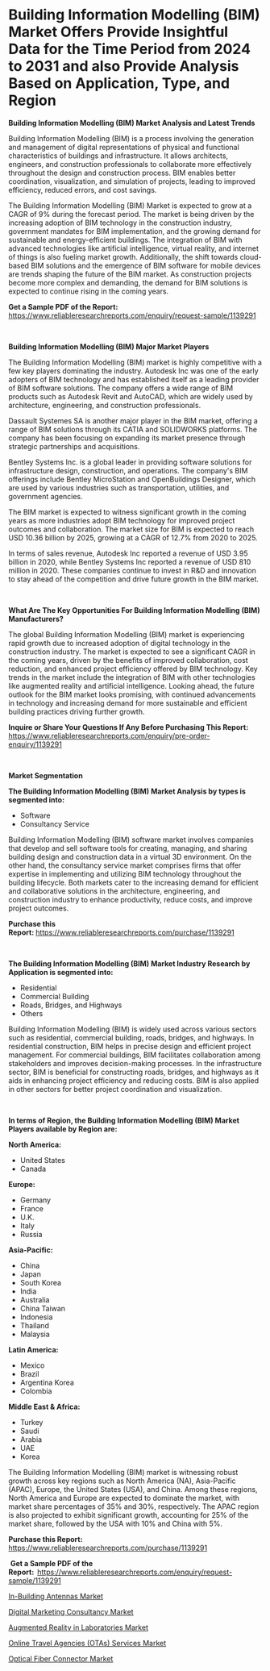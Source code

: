 <p><h1>Building Information Modelling (BIM) Market Offers Provide Insightful Data for the Time Period from 2024 to 2031 and also Provide Analysis Based on Application, Type, and Region</h1></p><p><strong>Building Information Modelling (BIM) Market Analysis and Latest Trends</strong></p>
<p><p>Building Information Modelling (BIM) is a process involving the generation and management of digital representations of physical and functional characteristics of buildings and infrastructure. It allows architects, engineers, and construction professionals to collaborate more effectively throughout the design and construction process. BIM enables better coordination, visualization, and simulation of projects, leading to improved efficiency, reduced errors, and cost savings.</p><p>The Building Information Modelling (BIM) Market is expected to grow at a CAGR of 9% during the forecast period. The market is being driven by the increasing adoption of BIM technology in the construction industry, government mandates for BIM implementation, and the growing demand for sustainable and energy-efficient buildings. The integration of BIM with advanced technologies like artificial intelligence, virtual reality, and internet of things is also fueling market growth. Additionally, the shift towards cloud-based BIM solutions and the emergence of BIM software for mobile devices are trends shaping the future of the BIM market. As construction projects become more complex and demanding, the demand for BIM solutions is expected to continue rising in the coming years.</p></p>
<p><strong>Get a Sample PDF of the Report:&nbsp;</strong> <a href="https://www.reliableresearchreports.com/enquiry/request-sample/1139291">https://www.reliableresearchreports.com/enquiry/request-sample/1139291</a></p>
<p>&nbsp;</p>
<p><strong>Building Information Modelling (BIM) Major Market Players</strong></p>
<p><p>The Building Information Modelling (BIM) market is highly competitive with a few key players dominating the industry. Autodesk Inc was one of the early adopters of BIM technology and has established itself as a leading provider of BIM software solutions. The company offers a wide range of BIM products such as Autodesk Revit and AutoCAD, which are widely used by architecture, engineering, and construction professionals.</p><p>Dassault Systemes SA is another major player in the BIM market, offering a range of BIM solutions through its CATIA and SOLIDWORKS platforms. The company has been focusing on expanding its market presence through strategic partnerships and acquisitions.</p><p>Bentley Systems Inc. is a global leader in providing software solutions for infrastructure design, construction, and operations. The company's BIM offerings include Bentley MicroStation and OpenBuildings Designer, which are used by various industries such as transportation, utilities, and government agencies.</p><p>The BIM market is expected to witness significant growth in the coming years as more industries adopt BIM technology for improved project outcomes and collaboration. The market size for BIM is expected to reach USD 10.36 billion by 2025, growing at a CAGR of 12.7% from 2020 to 2025.</p><p>In terms of sales revenue, Autodesk Inc reported a revenue of USD 3.95 billion in 2020, while Bentley Systems Inc reported a revenue of USD 810 million in 2020. These companies continue to invest in R&D and innovation to stay ahead of the competition and drive future growth in the BIM market.</p></p>
<p>&nbsp;</p>
<p><strong>What Are The Key Opportunities For Building Information Modelling (BIM) Manufacturers?</strong></p>
<p><p>The global Building Information Modelling (BIM) market is experiencing rapid growth due to increased adoption of digital technology in the construction industry. The market is expected to see a significant CAGR in the coming years, driven by the benefits of improved collaboration, cost reduction, and enhanced project efficiency offered by BIM technology. Key trends in the market include the integration of BIM with other technologies like augmented reality and artificial intelligence. Looking ahead, the future outlook for the BIM market looks promising, with continued advancements in technology and increasing demand for more sustainable and efficient building practices driving further growth.</p></p>
<p><strong>Inquire or Share Your Questions If Any Before Purchasing This Report:</strong> <a href="https://www.reliableresearchreports.com/enquiry/pre-order-enquiry/1139291">https://www.reliableresearchreports.com/enquiry/pre-order-enquiry/1139291</a></p>
<p>&nbsp;</p>
<p><strong>Market Segmentation</strong></p>
<p><strong>The Building Information Modelling (BIM) Market Analysis by types is segmented into:</strong></p>
<p><ul><li>Software</li><li>Consultancy Service</li></ul></p>
<p><p>Building Information Modelling (BIM) software market involves companies that develop and sell software tools for creating, managing, and sharing building design and construction data in a virtual 3D environment. On the other hand, the consultancy service market comprises firms that offer expertise in implementing and utilizing BIM technology throughout the building lifecycle. Both markets cater to the increasing demand for efficient and collaborative solutions in the architecture, engineering, and construction industry to enhance productivity, reduce costs, and improve project outcomes.</p></p>
<p><strong>Purchase this Report:&nbsp;</strong><a href="https://www.reliableresearchreports.com/purchase/1139291">https://www.reliableresearchreports.com/purchase/1139291</a></p>
<p>&nbsp;</p>
<p><strong>The Building Information Modelling (BIM) Market Industry Research by Application is segmented into:</strong></p>
<p><ul><li>Residential</li><li>Commercial Building</li><li>Roads, Bridges, and Highways</li><li>Others</li></ul></p>
<p><p>Building Information Modelling (BIM) is widely used across various sectors such as residential, commercial building, roads, bridges, and highways. In residential construction, BIM helps in precise design and efficient project management. For commercial buildings, BIM facilitates collaboration among stakeholders and improves decision-making processes. In the infrastructure sector, BIM is beneficial for constructing roads, bridges, and highways as it aids in enhancing project efficiency and reducing costs. BIM is also applied in other sectors for better project coordination and visualization.</p></p>
<p>&nbsp;</p>
<p><strong>In terms of Region, the Building Information Modelling (BIM) Market Players available by Region are:</strong></p>
<p>
    <p> <strong> North America: </strong>
        <ul>
            <li>United States</li>
            <li>Canada</li>
        </ul>
        </p> 
    <p> <strong> Europe: </strong>
        <ul>
            <li>Germany</li>
            <li>France</li>
            <li>U.K.</li>
            <li>Italy</li>
            <li>Russia</li>
        </ul>
        </p> 
    <p> <strong> Asia-Pacific: </strong>
        <ul>
            <li>China</li>
            <li>Japan</li>
            <li>South Korea</li>
            <li>India</li>
            <li>Australia</li>
            <li>China Taiwan</li>
            <li>Indonesia</li>
            <li>Thailand</li>
            <li>Malaysia</li>
        </ul>
        </p> 
    <p> <strong> Latin America: </strong>
        <ul>
            <li>Mexico</li>
            <li>Brazil</li>
            <li>Argentina Korea</li>
            <li>Colombia</li>
        </ul>
        </p> 
    <p> <strong> Middle East & Africa: </strong>
        <ul>
            <li>Turkey</li>
            <li>Saudi</li>
            <li>Arabia</li>
            <li>UAE</li>
            <li>Korea</li>
        </ul>
    </p>
    </p>
<p><p>The Building Information Modelling (BIM) market is witnessing robust growth across key regions such as North America (NA), Asia-Pacific (APAC), Europe, the United States (USA), and China. Among these regions, North America and Europe are expected to dominate the market, with market share percentages of 35% and 30%, respectively. The APAC region is also projected to exhibit significant growth, accounting for 25% of the market share, followed by the USA with 10% and China with 5%.</p></p>
<p><strong>Purchase this Report: </strong><a href="https://www.reliableresearchreports.com/purchase/1139291">https://www.reliableresearchreports.com/purchase/1139291</a></p>
<p>&nbsp;<strong>Get a Sample PDF of the Report:&nbsp;&nbsp;</strong><a href="https://www.reliableresearchreports.com/enquiry/request-sample/1139291">https://www.reliableresearchreports.com/enquiry/request-sample/1139291</a></p>
<p><strong></strong></p>
<p><p><a href="https://github.com/sougarounis/Market-Research-Report-List-2/blob/main/in-building-antennas-market.md">In-Building Antennas Market</a></p><p><a href="https://medium.com/@briaabshire1988/digital-marketing-consultancy-market-insight-market-trends-growth-forecasted-from-2024-to-2031-ef54e81ac898">Digital Marketing Consultancy Market</a></p><p><a href="https://medium.com/@briaabshire1988/augmented-reality-in-laboratories-market-size-cagr-trends-2024-2030-f6d00d474712">Augmented Reality in Laboratories Market</a></p><p><a href="https://medium.com/@briaabshire1988/analyzing-online-travel-agencies-otas-services-market-global-industry-perspective-and-forecast-e2188e8c3d20">Online Travel Agencies (OTAs) Services Market</a></p><p><a href="https://github.com/jj19131/Market-Research-Report-List-1/blob/main/optical-fiber-connector-market.md">Optical Fiber Connector Market</a></p></p>